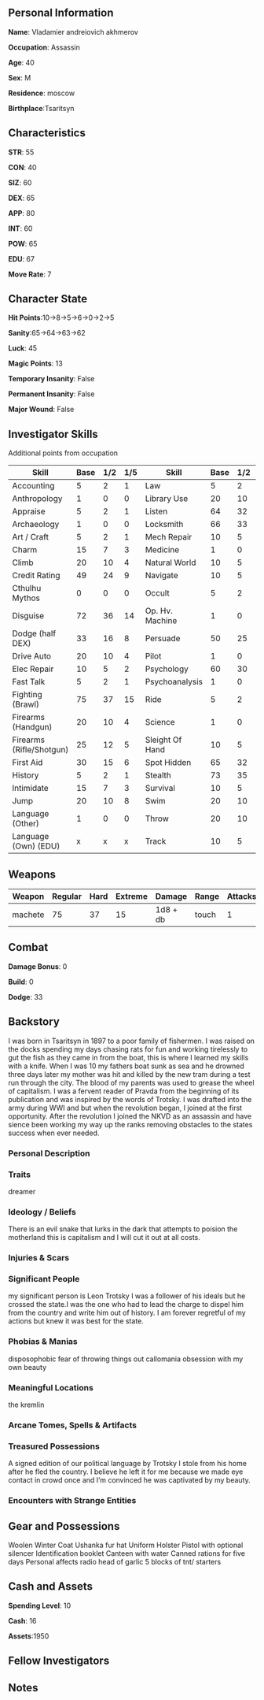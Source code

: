 ## Personal Information

**Name**: Vladamier andreiovich akhmerov

**Occupation**: Assassin

**Age**: 40

**Sex**: M

**Residence**: moscow

**Birthplace**:Tsaritsyn 

## Characteristics

**STR**: 55

**CON**: 40

**SIZ**: 60 

**DEX**: 65

**APP**: 80

**INT**: 60

**POW**: 65

**EDU**: 67

**Move Rate**: 7

## Character State

**Hit Points**:10->8->5->6->0->2->5

**Sanity**:65->64->63->62

**Luck**: 45

**Magic Points**: 13

**Temporary Insanity**: False

**Permanent Insanity**: False

**Major Wound**: False

## Investigator Skills

Additional points from occupation

| Skill                    | Base | 1/2 | 1/5 | Skill           | Base | 1/2 | 1/5  |
|--------------------------|------|-----|-----|-----------------|------|-----|------|
| Accounting               | 5    | 2   | 1   | Law             | 5    | 2   | 1    |
| Anthropology             | 1    | 0   | 0   | Library Use     | 20   | 10  | 4    |
| Appraise                 | 5    | 2   | 1   | Listen          | 64   | 32  | 12   |
| Archaeology              | 1    | 0   | 0   | Locksmith       | 66   | 33  | 13   |
| Art / Craft              | 5    | 2   | 1   | Mech Repair     | 10   | 5   | 2    |
| Charm                    | 15   | 7   | 3   | Medicine        | 1    | 0   | 0    |
| Climb                    | 20   | 10  | 4   | Natural World   | 10   | 5   | 2    |
| Credit Rating            | 49   | 24  | 9   | Navigate        | 10   | 5   | 2    |
| Cthulhu Mythos           | 0    | 0   | 0   | Occult          | 5    | 2   | 1    |
| Disguise                 | 72   | 36  | 14  | Op. Hv. Machine | 1    | 0   | 0    |
| Dodge (half DEX)         | 33   | 16  | 8   | Persuade        | 50   | 25  | 10   |
| Drive Auto               | 20   | 10  | 4   | Pilot           | 1    | 0   | 0    |
| Elec Repair              | 10   | 5   | 2   | Psychology      | 60   | 30  | 12   |
| Fast Talk                | 5    | 2   | 1   | Psychoanalysis  | 1    | 0   | 0    |
| Fighting (Brawl)         | 75   | 37  | 15  | Ride            | 5    | 2   | 1    |
| Firearms (Handgun)       | 20   | 10  | 4   | Science         | 1    | 0   | 0    |
| Firearms (Rifle/Shotgun) | 25   | 12  | 5   | Sleight Of Hand | 10   | 5   | 2    |
| First Aid                | 30   | 15  | 6   | Spot Hidden     | 65   | 32  | 13   |
| History                  | 5    | 2   | 1   | Stealth         | 73   | 35  | 14   |
| Intimidate               | 15   | 7   | 3   | Survival        | 10   | 5   | 2    |
| Jump                     | 20   | 10  | 8   | Swim            | 20   | 10  | 4    |
| Language (Other)         | 1    | 0   | 0   | Throw           | 20   | 10  | 4    |
| Language (Own) (EDU)     | x    | x   | x   | Track           | 10   | 5   | 2    |

## Weapons
| Weapon  | Regular | Hard | Extreme | Damage   | Range | Attacks | Ammo | Malfunction |
|---------|---------|------|---------|----------|-------|---------|------|-------------|
| machete |    75   |  37  |   15    | 1d8 + db | touch | 1       | -    | -           |

## Combat

**Damage Bonus**: 0

**Build**: 0

**Dodge**: 33

## Backstory
I was born in Tsaritsyn in 1897 to a poor family of fishermen. I was raised on the docks spending my days chasing rats for fun and working tirelessly to gut the fish as they came in from the boat, this is where I learned my skills with a knife. When I was 10 my fathers boat sunk as sea and he drowned three days later my mother was hit and killed by the new tram during a test run through the city. The blood of my parents was used to grease the wheel of capitalism. I was a fervent reader of Pravda from the beginning of its publication and was inspired by the words of Trotsky. I was drafted into the army during WWI and but when the revolution began, I joined at the first opportunity. After the revolution I joined the NKVD as an assassin and have sience been working my way up the ranks removing obstacles to the states success when ever needed. 
### Personal Description

### Traits
dreamer 
### Ideology / Beliefs 
There is an evil snake that lurks in the dark that attempts to poision the motherland this is capitalism and I will cut it out at all costs.
### Injuries & Scars

### Significant People
my significant person is Leon Trotsky I was a follower of his ideals but he crossed the state.I was the one who had to lead the charge to dispel him from the country and write him out of history. I am forever regretful of my actions but knew it was best for the state.

### Phobias & Manias
disposophobic fear of throwing things out 
callomania obsession with my own beauty 

### Meaningful Locations
the kremlin 

### Arcane Tomes, Spells & Artifacts

### Treasured Possessions
A signed edition of our political language by Trotsky I stole from his home after he fled the country. I believe he left it for me because we made eye contact in crowd once and I’m convinced he was captivated by my beauty. 

### Encounters with Strange Entities

## Gear and Possessions
Woolen Winter Coat 
Ushanka fur hat 
Uniform 
Holster 
Pistol with optional silencer 
Identification booklet 
Canteen with water 
Canned rations for five days 
Personal affects
radio 
head of garlic
5 blocks of tnt/ starters 
## Cash and Assets

**Spending Level**: 10

**Cash**: 16

**Assets**:1950 

## Fellow Investigators

## Notes
